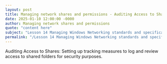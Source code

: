 ```yaml
---
layout: post
title: Managing network shares and permissions - Auditing Access to Shares
date: 2025-01-10 12:00:00 -0000
author: Managing network shares and permissions
quote: "content here"
subject: "Lesson 14 Managing Windows Networking standards and specifications"
permalink: "/Lesson 14 Managing Windows Networking standards and specifications/Managing network shares and permissions/Managing network shares and permissions - Auditing Access to Shares"
---
```


Auditing Access to Shares: Setting up tracking measures to log and review access to shared folders for security purposes.
